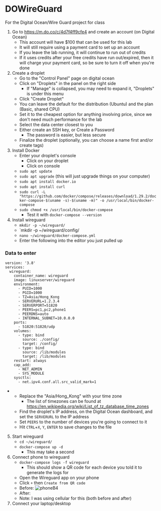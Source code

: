 # DOWireGuard
For the Digital Ocean/Wire Guard project for class
1. Go to https://m.do.co/c/4d7f4ff9cfe4 and create an account (on Digital Ocean)
    - This account will have $100 that can be used for this lab
    - It will still require using a payment card to set up an account
    - If you leave the lab running, it will continue to run out of credits
    - If it uses credits after your free credits have run out/expired, then it will charge your payment card, so be sure to turn it off when you're done
2. Create a droplet
    - Go to the "Control Panel" page on digital ocean
    - Click on "Droplets" in the panel on the right side
        - If "Manage" is collapsed, you may need to expand it, "Droplets" is under this menu
    - Click "Create Droplet"
    - You can leave the default for the distribution (Ubuntu) and the plan (Basic, shared CPU)
    - Set it to the cheapest option for anything involving price, since we don't need much performance for the lab
    - Select the data center closest to you
    - Either create an SSH key, or Create a Password
        - The password is easier, but less secure
    - Finalize the droplet (optionally, you can choose a name first and/or create tags)
3. Install Docker
    - Enter your droplet's console
        - Click on your droplet
        - Click on console 
    - `sudo apt update`
    - `sudo apt upgrade` (this will just upgrade things on your computer)
    - `sudo apt install docker.io`
    - `sudo apt install curl`
    - `sudo curl -L "https://github.com/docker/compose/releases/download/1.29.2/docker-compose-$(uname -s)-$(uname -m)" -o /usr/local/bin/docker-compose`
    - `sudo chmod +x /usr/local/bin/docker-compose`
        - Test it with `docker-compose --version`
4. Install wireguard
    - `mkdir -p ~/wireguard/`
    - `mkdir -p ~/wireguard/config/
    - `nano ~/wireguard/docker-compose.yml`
    - Enter the following into the editor you just pulled up

### Data to enter
    version: '3.8'
    services:
      wireguard:
        container_name: wireguard
        image: linuxserver/wireguard
        environment:
          - PUID=1000
          - PGID=1000
          - TZ=Asia/Hong_Kong
          - SERVERURL=1.2.3.4
          - SERVERPORT=51820
          - PEERS=pc1,pc2,phone1
          - PEERDNS=auto
          - INTERNAL_SUBNET=10.0.0.0
        ports:
          - 51820:51820/udp
        volumes:
          - type: bind
            source: ./config/
            target: /config/
          - type: bind
            source: /lib/modules
            target: /lib/modules
        restart: always
        cap_add:
          - NET_ADMIN
          - SYS_MODULE
        sysctls:
          - net.ipv4.conf.all.src_valid_mark=1

-   - Replace the "Asia/Hong_Kong" with your time zone
        -  The list of timezones can be found at https://en.wikipedia.org/wiki/List_of_tz_database_time_zones  
    - Find the droplet's IP address, on the Digital Ocean dashboard, and set the `SERVERURL` to the IP address 
    - Set `PEERS` to the number of devices you're going to connect to it
    - Hit `CTRL`+`X`, `Y`, `ENTER` to save changes to the file
5. Start wireguard
    - `cd ~/wireguard/`
    - `docker-compose up -d`
        - This may take a second
6. Connect phone to wireguard
    - `docker-compose logs -f wireguard`
        - This should show a QR code for each device you told it to generate the logs for
    - Open the Wireguard app on your phone
    - Click `+` then `Create from QR code`
    - Before: 
![phoneB4](https://user-images.githubusercontent.com/72999136/144678312-95c8d279-26a6-4f27-b959-b994cb37e618.jpg)
    - After:
    - Note: I was using cellular for this (both before and after)
7. Connect your laptop/desktop
